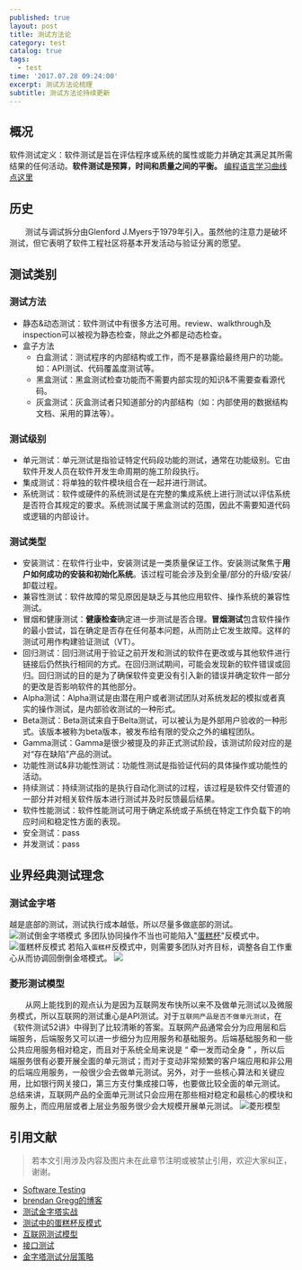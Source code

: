 ```yaml
---
published: true
layout: post
title: 测试方法论
category: test
catalog: true
tags:
  - test
time: '2017.07.28 09:24:00'
excerpt: 测试方法论梳理
subtitle: 测试方法论持续更新
---
```

## 概况
软件测试定义：软件测试是旨在评估程序或系统的属性或能力并确定其满足其所需结果的任何活动。**软件测试是预算，时间和质量之间的平衡。**
[编程语言学习曲线点这里](https://github.com/Dobiasd/articles/blob/master/programming_language_learning_curves.md)

## 历史
&emsp;&emsp;测试与调试拆分由Glenford J.Myers于1979年引入。虽然他的注意力是破坏测试，但它表明了软件工程社区将基本开发活动与验证分离的愿望。

## 测试类别
### 测试方法
- 静态&动态测试：软件测试中有很多方法可用。review、walkthrough及inspection可以被视为静态检查，除此之外都是动态检查。
- 盒子方法
  - 白盒测试：测试程序的内部结构或工作，而不是暴露给最终用户的功能。如：API测试、代码覆盖度测试等。
  - 黑盒测试：黑盒测试检查功能而不需要内部实现的知识&不需要查看源代码。
  - 灰盒测试：灰盒测试者只知道部分的内部结构（如：内部使用的数据结构文档、采用的算法等）。

### 测试级别
- 单元测试：单元测试是指验证特定代码段功能的测试，通常在功能级别。它由软件开发人员在软件开发生命周期的施工阶段执行。
- 集成测试：将单独的软件模块组合在一起并进行测试。
- 系统测试：软件或硬件的系统测试是在完整的集成系统上进行测试以评估系统是否符合其规定的要求。系统测试属于黑盒测试的范围，因此不需要知道代码或逻辑的内部设计。

### 测试类型
- 安装测试：在软件行业中，安装测试是一类质量保证工作。安装测试聚焦于**用户如何成功的安装和初始化系统**。该过程可能会涉及到全量/部分的升级/安装/卸载过程。
- 兼容性测试：软件故障的常见原因是缺乏与其他应用软件、操作系统的兼容性测试。
- 冒烟和健康测试：**健康检查**确定进一步测试是否合理。**冒烟测试**包含软件操作的最小尝试，旨在确定是否存在任何基本问题，从而防止它发生故障。这样的测试可用作构建验证测试（VT）。
- 回归测试：回归测试用于验证之前开发和测试的软件在更改或与其他软件进行链接后仍然执行相同的方式。在回归测试期间，可能会发现新的软件错误或回归。回归测试的目的是为了确保软件变更没有引入新的错误并确定软件一部分的更改是否影响软件的其他部分。
- Alpha测试：Alpha测试是由潜在用户或者测试团队对系统发起的模拟或者真实的操作测试，是内部验收测试的一种形式。
- Beta测试：Beta测试来自于Belta测试，可以被认为是外部用户验收的一种形式。该版本被称为beta版本，被发布给有限的受众之外的编程团队。
- Gamma测试：Gamma是很少被提及的非正式测试阶段，该测试阶段对应的是对“存在缺陷”产品的测试。
- 功能性测试&非功能性测试：功能性测试是指验证代码的具体操作或功能性的活动。
- 持续测试：持续测试指的是执行自动化测试的过程，该过程是软件交付管道的一部分并对相关软件版本进行测试并及时反馈最后结果。
- 软件性能测试：软件性能测试可用于确定系统或子系统在特定工作负载下的响应时间和稳定性方面的表现。
- 安全测试：pass
- 并发测试：pass

## 业界经典测试理念
### 测试金字塔
越是底部的测试，测试执行成本越低，所以尽量多做底部的测试。
![测试倒金字塔模式](https://insights.thoughtworks.cn/wp-content/uploads/2018/10/3.png)
多团队协同操作不当也可能陷入"[蛋糕杯](https://www.thoughtworks.com/insights/blog/introducing-software-testing-cupcake-anti-pattern)"反模式中。
![蛋糕杯反模式](https://www.thoughtworks.com/content/dam/thoughtworks/images/photography/inline-image/insights/blog/testing/blg_inline_introducing_software_testing_cupcake_anti_pattern.png)
若陷入`蛋糕杯`反模式中，则需要多团队对齐目标，调整各自工作重心从而协调回倒倒金塔模式。
![](https://www.thoughtworks.com/content/dam/thoughtworks/images/photography/inline-image/insights/blog/testing/blg_inline_introducing_software_testing_cupcake_anti_pattern_01.png)
### 菱形测试模型
&emsp;&emsp;从网上能找到的观点认为是因为互联网发布快所以来不及做单元测试以及微服务模式，所以互联网的测试重心是API测试。对于`互联网产品是否不做单元测试`，在《软件测试52讲》中得到了比较清晰的答案。互联网产品通常会分为应用层和后端服务，后端服务又可以进一步细分为应用服务和基础服务。后端基础服务和一些公共应用服务相对稳定，而且对于系统全局来说是 “ 牵一发而动全身 ” ，所以后端服务很有必要开展全面的单元测试；而对于变动非常频繁的客户端应用和非公用的后端应用服务，一般很少会去做单元测试。另外，对于一些核心算法和关键应用，比如银行网关接口，第三方支付集成接口等，也要做比较全面的单元测试。
总结来讲，互联网产品的全面单元测试只会应用在那些相对稳定和最核心的模块和服务上，而应用层或者上层业务服务很少会大规模开展单元测试。
![菱形模型](https://p1-jj.byteimg.com/tos-cn-i-t2oaga2asx/gold-user-assets/2020/3/5/170a7890157fb7a5~tplv-t2oaga2asx-watermark.awebp)

## 引用文献
> 若本文引用涉及内容及图片未在此章节注明或被禁止引用，欢迎大家纠正，谢谢。

- [Software Testing](https://users.ece.cmu.edu/~koopman/des_s99/sw_testing/#introduction)
- [brendan Gregg的博客](http://www.brendangregg.com/blog/index.html)
- [测试金字塔实战](https://insights.thoughtworks.cn/practical-test-pyramid/)
- [测试中的蛋糕杯反模式](https://www.thoughtworks.com/insights/blog/introducing-software-testing-cupcake-anti-pattern)
- [互联网测试模型](https://www.cnblogs.com/Uni-Hoang/p/13237702.html)
- [接口测试](https://juejin.cn/post/6844904082163892238)
- [金字塔测试分层策略](https://support.huaweicloud.com/bestpractice-testman/cloudtest_14_0004.html)

